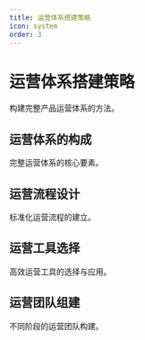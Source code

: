 ```yaml
---
title: 运营体系搭建策略
icon: system
order: 3
---
```


# 运营体系搭建策略

构建完整产品运营体系的方法。

## 运营体系的构成

完整运营体系的核心要素。

## 运营流程设计

标准化运营流程的建立。

## 运营工具选择

高效运营工具的选择与应用。

## 运营团队组建

不同阶段的运营团队构建。

